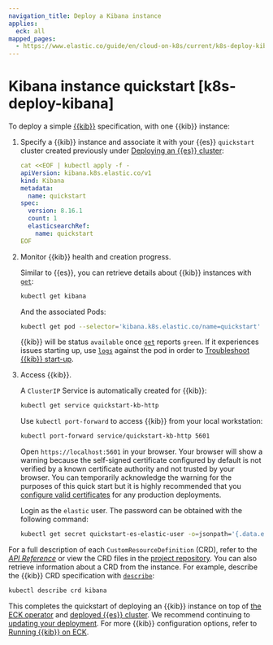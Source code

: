 ```yaml
---
navigation_title: Deploy a Kibana instance
applies:
  eck: all
mapped_pages:
  - https://www.elastic.co/guide/en/cloud-on-k8s/current/k8s-deploy-kibana.html
---
```


# Kibana instance quickstart [k8s-deploy-kibana]

To deploy a simple [{{kib}}](https://www.elastic.co/guide/en/kibana/current/introduction.html#introduction) specification, with one {{kib}} instance:

1. Specify a {{kib}} instance and associate it with your {{es}} `quickstart` cluster created previously under [Deploying an {{es}} cluster](elasticsearch-deployment-quickstart.md):

    ```yaml
    cat <<EOF | kubectl apply -f -
    apiVersion: kibana.k8s.elastic.co/v1
    kind: Kibana
    metadata:
      name: quickstart
    spec:
      version: 8.16.1
      count: 1
      elasticsearchRef:
        name: quickstart
    EOF
    ```

2. Monitor {{kib}} health and creation progress.

    Similar to {{es}}, you can retrieve details about {{kib}} instances with [`get`](https://kubernetes.io/docs/reference/kubectl/generated/kubectl_get/):

    ```sh
    kubectl get kibana
    ```

    And the associated Pods:

    ```sh
    kubectl get pod --selector='kibana.k8s.elastic.co/name=quickstart'
    ```

    {{kib}} will be status `available` once [`get`](https://kubernetes.io/docs/reference/kubectl/generated/kubectl_get/) reports `green`. If it experiences issues starting up, use [`logs`](https://kubernetes.io/docs/reference/kubectl/generated/kubectl_logs/) against the pod in order to [Troubleshoot {{kib}} start-up](https://www.elastic.co/guide/en/kibana/current/access.html#not-ready).

3. Access {{kib}}.

    A `ClusterIP` Service is automatically created for {{kib}}:

    ```sh
    kubectl get service quickstart-kb-http
    ```

    Use `kubectl port-forward` to access {{kib}} from your local workstation:

    ```sh
    kubectl port-forward service/quickstart-kb-http 5601
    ```

    Open `https://localhost:5601` in your browser. Your browser will show a warning because the self-signed certificate configured by default is not verified by a known certificate authority and not trusted by your browser. You can temporarily acknowledge the warning for the purposes of this quick start but it is highly recommended that you [configure valid certificates](tls-certificates.md#k8s-setting-up-your-own-certificate) for any production deployments.

    Login as the `elastic` user. The password can be obtained with the following command:

    ```sh
    kubectl get secret quickstart-es-elastic-user -o=jsonpath='{.data.elastic}' | base64 --decode; echo
    ```


For a full description of each `CustomResourceDefinition` (CRD), refer to the [*API Reference*](https://www.elastic.co/guide/en/cloud-on-k8s/current/k8s-api-reference.html) or view the CRD files in the [project repository](https://github.com/elastic/cloud-on-k8s/tree/2.16/config/crds). You can also retrieve information about a CRD from the instance. For example, describe the {{kib}} CRD specification with [`describe`](https://kubernetes.io/docs/reference/kubectl/generated/kubectl_describe/):

```sh
kubectl describe crd kibana
```

This completes the quickstart of deploying an {{kib}} instance on top of [the ECK operator](install-using-yaml-manifest-quickstart.md) and [deployed {{es}} cluster](elasticsearch-deployment-quickstart.md). We recommend continuing to [updating your deployment](update-deployments.md). For more {{kib}} configuration options, refer to [Running {{kib}} on ECK](kibana-configuration.md).

